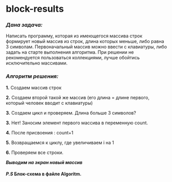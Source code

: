 # block-results
### *Дана задача:* 
Написать программу, которая из имеющегося массива строк формирует новый массив из строк, длина которых меньше, либо равна 3 символам. Первоначальный массив можно ввести с клавиатуры, либо задать на старте выполнения алгоритма. При решении не рекомендуется пользоваться коллекциями, лучше обойтись исключительно массивами.

### *Алгоритм решения:*
**1.** Создаем массив строк

**2.** Создаем второй такой же массив (его длина = длине первого, который человек вводит с клавиатуры) 

**3.** Создаем цикл и проверяем. Длина больше 3 символов? 

**3.** Нет! Заносим элемент первого массива в переменную count.

**4.** После присвоения : count+1

**5.** Возвращаемся к циклу, где увеличиваем i на 1

**6.** Проверяем все строки.

***Выводим на экран новый массив***

#### *P.S* Блок-схема в файле Algoritm.
